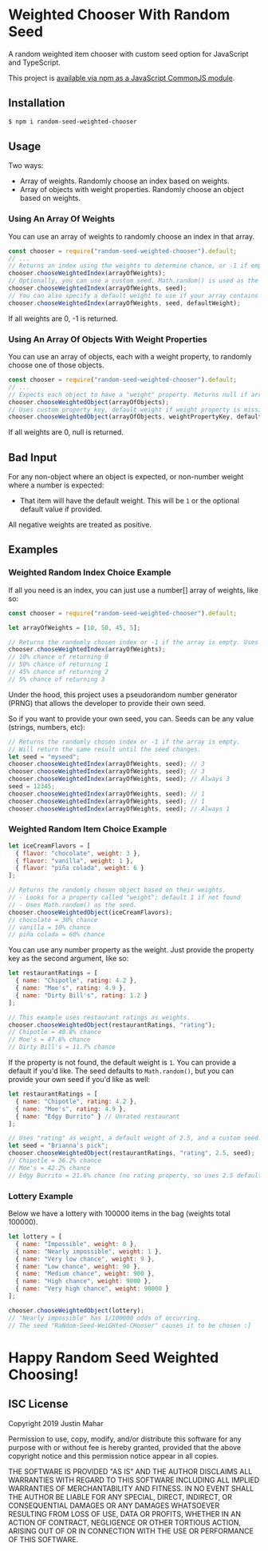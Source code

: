 # Weighted Chooser With Random Seed

A random weighted item chooser with custom seed option for JavaScript and TypeScript.

This project is [available via npm as a JavaScript CommonJS module](https://www.npmjs.com/package/random-seed-weighted-chooser).

## Installation

```bash
$ npm i random-seed-weighted-chooser
```

## Usage

Two ways: 

- Array of weights. Randomly choose an index based on weights.
- Array of objects with weight properties. Randomly choose an object based on weights.

### Using An Array Of Weights

You can use an array of weights to randomly choose an index in that array.

```js
const chooser = require("random-seed-weighted-chooser").default;
// ...
// Returns an index using the weights to determine chance, or -1 if empty.
chooser.chooseWeightedIndex(arrayOfWeights);
// Optionally, you can use a custom seed. Math.random() is used as the default.
chooser.chooseWeightedIndex(arrayOfWeights, seed);
// You can also specify a default weight to use if your array contains non-numbers (this is a failsafe).
chooser.chooseWeightedIndex(arrayOfWeights, seed, defaultWeight);
```

If all weights are 0, -1 is returned.

### Using An Array Of Objects With Weight Properties

You can use an array of objects, each with a weight property, to randomly choose one of those objects.

```js
const chooser = require("random-seed-weighted-chooser").default;
// ...
// Expects each object to have a "weight" property. Returns null if array is empty.
chooser.chooseWeightedObject(arrayOfObjects);
// Uses custom property key, default weight if weight property is missing, and custom seed.
chooser.chooseWeightedObject(arrayOfObjects, weightPropertyKey, defaultWeight, seed);
```

If all weights are 0, null is returned.

## Bad Input

For any non-object where an object is expected, or non-number weight where a number is expected:
 - That item will have the default weight. This will be `1` or the optional default value if provided.

All negative weights are treated as positive.

## Examples

### Weighted Random Index Choice Example

If all you need is an index, you can just use a number[] array of weights, like so:

```js
const chooser = require("random-seed-weighted-chooser").default;

let arrayOfWeights = [10, 50, 45, 5];

// Returns the randomly chosen index or -1 if the array is empty. Uses Math.random() as the seed.
chooser.chooseWeightedIndex(arrayOfWeights);
// 10% chance of returning 0
// 50% chance of returning 1
// 45% chance of returning 2
// 5% chance of returning 3
```

Under the hood, this project uses a pseudorandom number generator (PRNG) that allows the developer to provide their own seed.

So if you want to provide your own seed, you can. Seeds can be any value (strings, numbers, etc):

```js
// Returns the randomly chosen index or -1 if the array is empty.
// Will return the same result until the seed changes.
let seed = "myseed";
chooser.chooseWeightedIndex(arrayOfWeights, seed); // 3
chooser.chooseWeightedIndex(arrayOfWeights, seed); // 3
chooser.chooseWeightedIndex(arrayOfWeights, seed); // Always 3
seed = 12345;
chooser.chooseWeightedIndex(arrayOfWeights, seed); // 1
chooser.chooseWeightedIndex(arrayOfWeights, seed); // 1
chooser.chooseWeightedIndex(arrayOfWeights, seed); // Always 1
```

### Weighted Random Item Choice Example

```js
let iceCreamFlavors = [
  { flavor: "chocolate", weight: 3 },
  { flavor: "vanilla", weight: 1 },
  { flavor: "piña colada", weight: 6 }
];

// Returns the randomly chosen object based on their weights.
// - Looks for a property called "weight"; default 1 if not found
// - Uses Math.random() as the seed.
chooser.chooseWeightedObject(iceCreamFlavors);
// chocolate = 30% chance
// vanilla = 10% chance
// piña colada = 60% chance
```

You can use any number property as the weight. Just provide the property key as the second argument, like so:

```js
let restaurantRatings = [
  { name: "Chipotle", rating: 4.2 },
  { name: "Moe's", rating: 4.9 },
  { name: "Dirty Bill's", rating: 1.2 }
];

// This example uses restaurant ratings as weights.
chooser.chooseWeightedObject(restaurantRatings, "rating");
// Chipotle = 40.8% chance
// Moe's = 47.6% chance
// Dirty Bill's = 11.7% chance
```

If the property is not found, the default weight is `1`. You can provide a default if you'd like. The seed defaults to `Math.random()`, but you can provide your own seed if you'd like as well:

```js
let restaurantRatings = [
  { name: "Chipotle", rating: 4.2 },
  { name: "Moe's", rating: 4.9 },
  { name: "Edgy Burrito" } // Unrated restaurant
];

// Uses "rating" as weight, a default weight of 2.5, and a custom seed.
let seed = "Brianna's pick";
chooser.chooseWeightedObject(restaurantRatings, "rating", 2.5, seed);
// Chipotle = 36.2% chance
// Moe's = 42.2% chance
// Edgy Burrito = 21.6% chance (no rating property, so uses 2.5 default)
```

### Lottery Example

Below we have a lottery with 100000 items in the bag (weights total 100000).

```js
let lottery = [
  { name: "Impossible", weight: 0 },
  { name: "Nearly impossible", weight: 1 },
  { name: "Very low chance", weight: 9 },
  { name: "Low chance", weight: 90 },
  { name: "Medium chance", weight: 900 },
  { name: "High chance", weight: 9000 },
  { name: "Very high chance", weight: 90000 }
];

chooser.chooseWeightedObject(lottery);
// "Nearly impossible" has 1/100000 odds of occurring.
// The seed "RaNdom-Seed-WeiGHted-CHooser" causes it to be chosen :]
```

# Happy Random Seed Weighted Choosing!

## ISC License

Copyright 2019 Justin Mahar

Permission to use, copy, modify, and/or distribute this software for any purpose with or without fee is hereby granted, provided that the above copyright notice and this permission notice appear in all copies.

THE SOFTWARE IS PROVIDED "AS IS" AND THE AUTHOR DISCLAIMS ALL WARRANTIES WITH REGARD TO THIS SOFTWARE INCLUDING ALL IMPLIED WARRANTIES OF MERCHANTABILITY AND FITNESS. IN NO EVENT SHALL THE AUTHOR BE LIABLE FOR ANY SPECIAL, DIRECT, INDIRECT, OR CONSEQUENTIAL DAMAGES OR ANY DAMAGES WHATSOEVER RESULTING FROM LOSS OF USE, DATA OR PROFITS, WHETHER IN AN ACTION OF CONTRACT, NEGLIGENCE OR OTHER TORTIOUS ACTION, ARISING OUT OF OR IN CONNECTION WITH THE USE OR PERFORMANCE OF THIS SOFTWARE.

